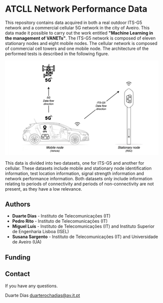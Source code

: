 # ATCLL Network Performance Data

This repository contains data acquired in both a real outdoor ITS-G5 network and a commercial cellular 5G network in the city of Aveiro. This data made it possible to carry out the work entitled **"Machine Learning in the management of VANETs"**. The ITS-G5 network is composed of eleven stationary nodes and eight mobile nodes. The cellular network is composed of commercial cell towers and one mobile node. The architecture of the performed tests is described in the following figure.

![alt text](https://github.com/nap-it/ATCLLNetPerformData/blob/main/setup.jpg)

This data is divided into two datasets, one for ITS-G5 and another for cellular. These datasets include mobile and stationary node identification information, test location information, signal strength information and network performance information. Both datasets only include information relating to periods of connectivity and periods of non-connectivity are not present, as they have a low relevance.

## Authors
- **Duarte Dias** - Instituto de Telecomunicações (IT)
- **Pedro Rito** - Instituto de Telecomunicações (IT)
- **Miguel Luís** - Instituto de Telecomunicações (IT) and Instituto Superior de Engenharia Lisboa (ISEL)
- **Susana Sargento** - Instituto de Telecomunicações (IT) and Universidade de Aveiro (UA)

## Funding


## Contact
If you have any questions.

Duarte Dias duarterochadias@av.it.pt